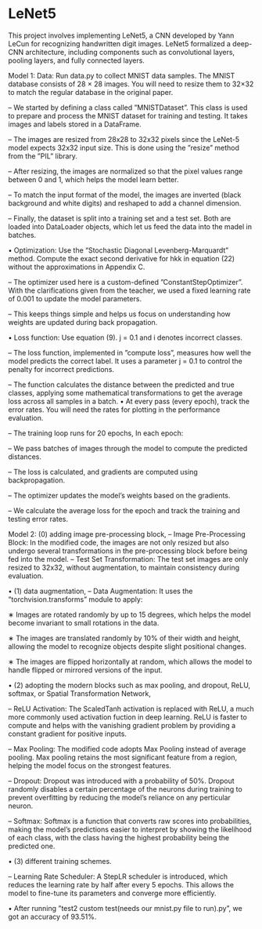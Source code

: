 # LeNet5
This project involves implementing LeNet5, a CNN developed by Yann LeCun for recognizing handwritten digit images. LeNet5 formalized a deep-CNN architecture, including components such as convolutional layers, pooling layers, and fully connected layers. 


Model 1: 
Data: Run data.py to collect MNIST data samples. The MNIST database consists of 28 × 28
images. You will need to resize them to 32×32 to match the regular database in the original paper.

– We started by defining a class called ”MNISTDataset”. This class is used to prepare and
process the MNIST dataset for training and testing. It takes images and labels stored in a
DataFrame.

– The images are resized from 28x28 to 32x32 pixels since the LeNet-5 model expects 32x32
input size. This is done using the ”resize” method from the ”PIL” library.

– After resizing, the images are normalized so that the pixel values range between 0 and 1,
which helps the model learn better.

– To match the input format of the model, the images are inverted (black background and white
digits) and reshaped to add a channel dimension.

– Finally, the dataset is split into a training set and a test set. Both are loaded into DataLoader
objects, which let us feed the data into the madel in batches.

• Optimization: Use the “Stochastic Diagonal Levenberg-Marquardt” method. Compute the exact
second derivative for hkk in equation (22) without the approximations in Appendix C.

– The optimizer used here is a custom-defined ”ConstantStepOptimizer”. With the clarifications
given from the teacher, we used a fixed learning rate of 0.001 to update the model parameters.

– This keeps things simple and helps us focus on understanding how weights are updated during
back propagation.

• Loss function: Use equation (9). j = 0.1 and i denotes incorrect classes.

– The loss function, implemented in ”compute loss”, measures how well the model predicts the
correct label. It uses a parameter j = 0.1 to control the penalty for incorrect predictions.

– The function calculates the distance between the predicted and true classes, applying some
mathematical transformations to get the average loss across all samples in a batch.
• At every pass (every epoch), track the error rates. You will need the rates for plotting in the
performance evaluation.

– The training loop runs for 20 epochs, In each epoch:

– We pass batches of images through the model to compute the predicted distances.

– The loss is calculated, and gradients are computed using backpropagation.

– The optimizer updates the model’s weights based on the gradients.

– We calculate the average loss for the epoch and track the training and testing error rates.


Model 2: 
(0) adding image pre-processing block,
– Image Pre-Processing Block: In the modified code, the images are not only resized but also
undergo several transformations in the pre-processing block before being fed into the model.
– Test Set Transformation: The test set images are only resized to 32x32, without augmentation,
to maintain consistency during evaluation.

• (1) data augmentation,
– Data Augmentation: It uses the ”torchvision.transforms” module to apply:

∗ Images are rotated randomly by up to 15 degrees, which helps the model become invariant
to small rotations in the data.

∗ The images are translated randomly by 10% of their width and height, allowing the model
to recognize objects despite slight positional changes.

∗ The images are flipped horizontally at random, which allows the model to handle flipped
or mirrored versions of the input.

• (2) adopting the modern blocks such as max pooling, and dropout, ReLU, softmax, or Spatial
Transformation Network,

– ReLU Activation: The ScaledTanh activation is replaced with ReLU, a much more commonly
used activation fuction in deep learning. ReLU is faster to compute and helps with the
vanishing gradient problem by providing a constant gradient for positive inputs.

– Max Pooling: The modified code adopts Max Pooling instead of average pooling. Max pooling
retains the most significant feature from a region, helping the model focus on the strongest
features.

– Dropout: Dropout was introduced with a probability of 50%. Dropout randomly disables
a certain percentage of the neurons during training to prevent overfitting by reducing the
model’s reliance on any perticular neuron.

– Softmax: Softmax is a function that converts raw scores into probabilities, making the model’s
predictions easier to interpret by showing the likelihood of each class, with the class having
the highest probability being the predicted one.

• (3) different training schemes.

– Learning Rate Scheduler: A StepLR scheduler is introduced, which reduces the learning rate
by half after every 5 epochs. This allows the model to fine-tune its parameters and converge
more efficiently.

• After running ”test2 custom test(needs our mnist.py file to run).py”, we got an accuracy of 93.51%.

